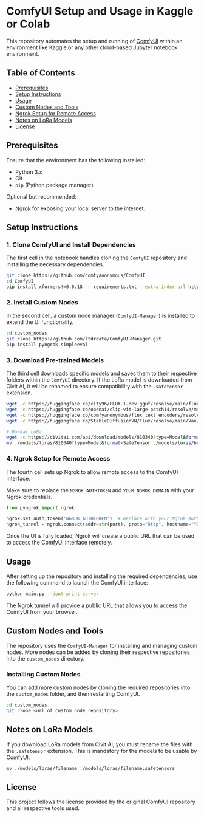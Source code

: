 # ComfyUI Setup and Usage in Kaggle or Colab

This repository automates the setup and running of [ComfyUI](https://github.com/comfyanonymous/ComfyUI) within an environment like Kaggle or any other cloud-based Jupyter notebook environment.

## Table of Contents
- [Prerequisites](#prerequisites)
- [Setup Instructions](#setup-instructions)
- [Usage](#usage)
- [Custom Nodes and Tools](#custom-nodes-and-tools)
- [Ngrok Setup for Remote Access](#ngrok-setup-for-remote-access)
- [Notes on LoRa Models](#notes-on-lora-models)
- [License](#license)

## Prerequisites
Ensure that the environment has the following installed:
- Python 3.x
- Git
- `pip` (Python package manager)

Optional but recommended:
- [Ngrok](https://ngrok.com/) for exposing your local server to the internet.

## Setup Instructions

### 1. Clone ComfyUI and Install Dependencies
The first cell in the notebook handles cloning the `ComfyUI` repository and installing the necessary dependencies.

```bash
git clone https://github.com/comfyanonymous/ComfyUI
cd ComfyUI
pip install xformers!=0.0.18 -r requirements.txt --extra-index-url https://download.pytorch.org/whl/cu121 --extra-index-url https://download.pytorch.org/whl/cu118 --extra-index-url https://download.pytorch.org/whl/cu117
```

### 2. Install Custom Nodes
In the second cell, a custom node manager (`ComfyUI-Manager`) is installed to extend the UI functionality.

```bash
cd custom_nodes
git clone https://github.com/ltdrdata/ComfyUI-Manager.git
pip install pyngrok simpleeval
```

### 3. Download Pre-trained Models
The third cell downloads specific models and saves them to their respective folders within the `ComfyUI` directory. If the LoRa model is downloaded from Civit AI, it will be renamed to ensure compatibility with the `.safetensor` extension.

```bash
wget -c https://huggingface.co/city96/FLUX.1-dev-gguf/resolve/main/flux1-dev-Q6_K.gguf -P ./models/unet/
wget -c https://huggingface.co/openai/clip-vit-large-patch14/resolve/main/model.safetensors -P ./models/clip/
wget -c https://huggingface.co/comfyanonymous/flux_text_encoders/resolve/main/t5xxl_fp8_e4m3fn.safetensors -P ./models/clip/
wget -c https://huggingface.co/StableDiffusionVN/Flux/resolve/main/Vae/flux_vae.safetensors -P ./models/vae/

# Boreal LoRa
wget -c https://civitai.com/api/download/models/810340?type=Model&format=SafeTensor -P ./models/loras/
mv ./models/loras/810340?type=Model&format=SafeTensor ./models/loras/boreal.safetensors
```

### 4. Ngrok Setup for Remote Access
The fourth cell sets up Ngrok to allow remote access to the ComfyUI interface.

Make sure to replace the `NGROK_AUTHTOKEN` and `YOUR_NGROK_DOMAIN` with your Ngrok credentials.

```python
from pyngrok import ngrok

ngrok.set_auth_token('NGROK_AUTHTOKEN')  # Replace with your Ngrok auth token
ngrok_tunnel = ngrok.connect(addr=str(port), proto="http", hostname="YOUR_NGROK_DOMAIN.ngrok-free.app")
```

Once the UI is fully loaded, Ngrok will create a public URL that can be used to access the ComfyUI interface remotely.

## Usage
After setting up the repository and installing the required dependencies, use the following command to launch the ComfyUI interface:

```bash
python main.py --dont-print-server
```

The Ngrok tunnel will provide a public URL that allows you to access the ComfyUI from your browser.

## Custom Nodes and Tools
The repository uses the `ComfyUI-Manager` for installing and managing custom nodes. More nodes can be added by cloning their respective repositories into the `custom_nodes` directory.

### Installing Custom Nodes
You can add more custom nodes by cloning the required repositories into the `custom_nodes` folder, and then restarting ComfyUI.

```bash
cd custom_nodes
git clone <url_of_custom_node_repository>
```

## Notes on LoRa Models
If you download LoRa models from Civit AI, you must rename the files with the `.safetensor` extension. This is mandatory for the models to be usable by ComfyUI.

```bash
mv ./models/loras/filename ./models/loras/filename.safetensors
```

## License
This project follows the license provided by the original ComfyUI repository and all respective tools used.
